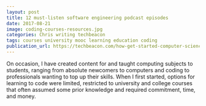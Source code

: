 ```yaml
---
layout: post
title: 12 must-listen software engineering podcast episodes
date: 2017-08-21
image: coding-courses-resources.jpg
categories: Chris writing techbeacon
tags: courses university mooc learning education coding
publication_url: https://techbeacon.com/how-get-started-computer-science-course-roundup
---
```


On occasion, I have created content for and taught computing subjects to students, ranging from absolute newcomers to computers and coding to professionals wanting to top up their skills. When I first started, options for learning to code were limited, restricted to university and college courses that often assumed some prior knowledge and required commitment, time, and money.
